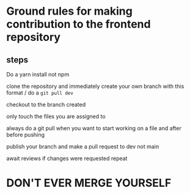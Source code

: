 # Ground rules for making contribution to the frontend repository

## steps

Do a yarn install not npm 

clone the repository and immediately create your own branch with this format <username>/<issue-title> 
do a `git pull dev`

checkout to the branch created 

only touch the files you are assigned to 

always do a git pull when you want to start working on a file and after before pushing

publish your branch and make a pull request to dev not main

await reviews if changes were requested repeat

# DON'T EVER MERGE YOURSELF 




